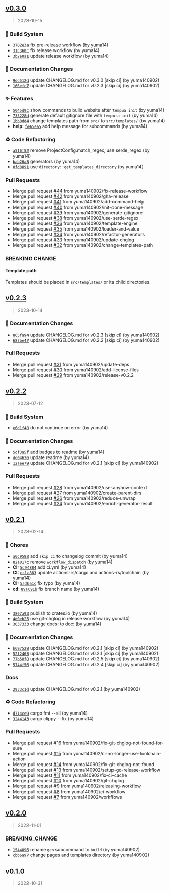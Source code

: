 
<a name="v0.3.0"></a>
## [v0.3.0](https://github.com/yuma140902/tempura/compare/v0.2.3...v0.3.0)

> 2023-10-15

### :construction_worker: Build System

* [`3702e3a`](https://github.com/yuma140902/tempura/commit/3702e3aadd0611b5eba1fe9648577f3f67172e9a) fix pre-release workflow (by yuma14)
* [`31c360c`](https://github.com/yuma140902/tempura/commit/31c360c4cd35a9e469a094420f4ec7fe2e186d21) fix release workflow (by yuma14)
* [`3b2e0a1`](https://github.com/yuma140902/tempura/commit/3b2e0a13403c19a78db50bc9bcea7fed77e650e4) update release workflow (by yuma14)

### :memo: Documentation Changes

* [`9dd512d`](https://github.com/yuma140902/tempura/commit/9dd512df47e226ee039cf5a8ffe7116db207c077) update CHANGELOG.md for v0.3.0 [skip ci] (by yuma140902)
* [`166efc7`](https://github.com/yuma140902/tempura/commit/166efc726b4654b29bddfbd53470afbd1da2ea09) update CHANGELOG.md for v0.2.3 [skip ci] (by yuma140902)

### :sparkles: Features

* [`5045d9c`](https://github.com/yuma140902/tempura/commit/5045d9c300b78fe4aeb9246c38b3cae9e6384c1c) show commands to build website after `tempua init` (by yuma14)
* [`733228d`](https://github.com/yuma140902/tempura/commit/733228d960a0eb35451f24458f4415ef5dc34948) generate default gitignore file with `tempura init` (by yuma14)
* [`1bb8dd4`](https://github.com/yuma140902/tempura/commit/1bb8dd4d0bfc24b882bec064ad58a5da11c62ae3) change templates path from `src/` to `src/templates/` (by yuma14)
* **help:** [`fe65ea5`](https://github.com/yuma140902/tempura/commit/fe65ea55078a5fa7d68eccb6d107a1477a26f9d6) add help message for subcommands (by yuma14)

### :recycle: Code Refactoring

* [`a516f52`](https://github.com/yuma140902/tempura/commit/a516f527bf1c4b1650510a5a618eea94745fb2a3) remove ProjectConfig.match_regex, use serde_regex (by yuma14)
* [`bab26a3`](https://github.com/yuma140902/tempura/commit/bab26a3d392528ec798eec1cb994efdf7f259966) generators (by yuma14)
* [`0fd8891`](https://github.com/yuma140902/tempura/commit/0fd88910b3ebb2baba73742196d1751739710e2d) use `directory::get_templates_directory` (by yuma14)

### Pull Requests

* Merge pull request [#44](https://github.com/yuma140902/tempura/issues/44) from yuma140902/fix-release-workflow
* Merge pull request [#42](https://github.com/yuma140902/tempura/issues/42) from yuma140902/gha-release
* Merge pull request [#41](https://github.com/yuma140902/tempura/issues/41) from yuma140902/add-command-help
* Merge pull request [#40](https://github.com/yuma140902/tempura/issues/40) from yuma140902/init-done-message
* Merge pull request [#39](https://github.com/yuma140902/tempura/issues/39) from yuma140902/generate-gitignore
* Merge pull request [#38](https://github.com/yuma140902/tempura/issues/38) from yuma140902/use-serde-regex
* Merge pull request [#36](https://github.com/yuma140902/tempura/issues/36) from yuma140902/template-engine
* Merge pull request [#35](https://github.com/yuma140902/tempura/issues/35) from yuma140902/loader-and-value
* Merge pull request [#34](https://github.com/yuma140902/tempura/issues/34) from yuma140902/refactor-generators
* Merge pull request [#33](https://github.com/yuma140902/tempura/issues/33) from yuma140902/update-chglog
* Merge pull request [#32](https://github.com/yuma140902/tempura/issues/32) from yuma140902/change-templates-path

### BREAKING CHANGE


#### Template path

Templates should be placed in `src/templates/` or its child directories.


<a name="v0.2.3"></a>
## [v0.2.3](https://github.com/yuma140902/tempura/compare/v0.2.2...v0.2.3)

> 2023-10-14

### :memo: Documentation Changes

* [`865fa94`](https://github.com/yuma140902/tempura/commit/865fa94b85ded659690898aff8d3eeddf6b372a6) update CHANGELOG.md for v0.2.3 [skip ci] (by yuma140902)
* [`687be47`](https://github.com/yuma140902/tempura/commit/687be4769c7ddce8e08914e841b9a432d2ca6cdf) update CHANGELOG.md for v0.2.2 [skip ci] (by yuma140902)

### Pull Requests

* Merge pull request [#31](https://github.com/yuma140902/tempura/issues/31) from yuma140902/update-deps
* Merge pull request [#30](https://github.com/yuma140902/tempura/issues/30) from yuma140902/add-license-files
* Merge pull request [#29](https://github.com/yuma140902/tempura/issues/29) from yuma140902/release-v0.2.2


<a name="v0.2.2"></a>
## [v0.2.2](https://github.com/yuma140902/tempura/compare/v0.2.1...v0.2.2)

> 2023-07-12

### :construction_worker: Build System

* [`e6d1f48`](https://github.com/yuma140902/tempura/commit/e6d1f483e3b4254178918c273d93de6aad86e75c) do not continue on error (by yuma14)

### :memo: Documentation Changes

* [`5df3a5f`](https://github.com/yuma140902/tempura/commit/5df3a5fba703f2505fb4897ee0b917d4042b190b) add badges to readme (by yuma14)
* [`dd04636`](https://github.com/yuma140902/tempura/commit/dd04636a14dcc50e16929a1039cb10145e27dd2c) update readme (by yuma14)
* [`12aee79`](https://github.com/yuma140902/tempura/commit/12aee79c7cf17de3c87dcd3d13270090bc3cbece) update CHANGELOG.md for v0.2.1 [skip ci] (by yuma140902)

### Pull Requests

* Merge pull request [#28](https://github.com/yuma140902/tempura/issues/28) from yuma140902/use-anyhow-context
* Merge pull request [#27](https://github.com/yuma140902/tempura/issues/27) from yuma140902/create-parent-dirs
* Merge pull request [#26](https://github.com/yuma140902/tempura/issues/26) from yuma140902/reduce-unwrap
* Merge pull request [#24](https://github.com/yuma140902/tempura/issues/24) from yuma140902/enrich-generator-result


<a name="v0.2.1"></a>
## [v0.2.1](https://github.com/yuma140902/tempura/compare/v0.2.0...v0.2.1)

> 2023-02-14

### :wrench: Chores

* [`a0c9582`](https://github.com/yuma140902/tempura/commit/a0c958262e859fd5869dfcdfccb0fac3cd04d728) add `skip ci` to changelog commit (by yuma14)
* [`82a017c`](https://github.com/yuma140902/tempura/commit/82a017c820c5d85eb5e8cb89d02b34a7c4954a50) remove `workflow_dispatch` (by yuma14)
* **CI:** [`5d94884`](https://github.com/yuma140902/tempura/commit/5d948840f9537400ed0e495f320e98a751624961) add ci.yml (by yuma14)
* **CI:** [`ec1a883`](https://github.com/yuma140902/tempura/commit/ec1a8835a57ae8c4ed1b3327031c82686716e70b) update actions-rs/cargo and actions-rs/toolchain (by yuma14)
* **CI:** [`5ad6a1c`](https://github.com/yuma140902/tempura/commit/5ad6a1c8125e373221deb54d524c46b6294b31ba) fix typo (by yuma14)
* **cd:** [`89a691b`](https://github.com/yuma140902/tempura/commit/89a691bc1f4ac5e239ab65c3b18ef900dc31a4f9) fix branch name (by yuma14)

### :construction_worker: Build System

* [`3897a93`](https://github.com/yuma140902/tempura/commit/3897a939b9beb2cfbb267eaa8d82d21e35ae14c3) publish to crates.io (by yuma14)
* [`4d0eb25`](https://github.com/yuma140902/tempura/commit/4d0eb25cdcbb036a41c69e4226e9ad22c50f758b) use git-chglog in release workflow (by yuma14)
* [`3037333`](https://github.com/yuma140902/tempura/commit/303733326cb9b548e54e6ed3805eb9b26e886116) change docs: to doc: (by yuma14)

### :memo: Documentation Changes

* [`b697528`](https://github.com/yuma140902/tempura/commit/b697528713689bd1005d69e47bb0c28eb423a25f) update CHANGELOG.md for v0.2.1 [skip ci] (by yuma140902)
* [`52f2465`](https://github.com/yuma140902/tempura/commit/52f2465aa00b5d73a738c8211a05e49fc19dd5fb) update CHANGELOG.md for v0.2.1 [skip ci] (by yuma140902)
* [`77b58f8`](https://github.com/yuma140902/tempura/commit/77b58f84a30fabdcad9dabbfb0b73c5ebc08f268) update CHANGELOG.md for v0.2.5 [skip ci] (by yuma140902)
* [`5744f56`](https://github.com/yuma140902/tempura/commit/5744f5627ff6448f9a1f71306f675e92b3c07e0d) update CHANGELOG.md for v0.2.4 [skip ci] (by yuma140902)

### Docs

* [`2933c1d`](https://github.com/yuma140902/tempura/commit/2933c1d62f11bcb85d046e0f91f94247f0bdd90e) update CHANGELOG.md for v0.2.1 (by yuma140902)

### :recycle: Code Refactoring

* [`d714ce9`](https://github.com/yuma140902/tempura/commit/d714ce952a554124d88f78191fae2f5b25a9408f) cargo fmt --all (by yuma14)
* [`3244143`](https://github.com/yuma140902/tempura/commit/3244143dd908ff080d63fcf13ba3ae31ded98717) cargo clippy --fix (by yuma14)

### Pull Requests

* Merge pull request [#16](https://github.com/yuma140902/tempura/issues/16) from yuma140902/fix-git-chglog-not-found-for-sure
* Merge pull request [#15](https://github.com/yuma140902/tempura/issues/15) from yuma140902/ci-no-longer-use-toolchain-action
* Merge pull request [#14](https://github.com/yuma140902/tempura/issues/14) from yuma140902/fix-git-chglog-not-found
* Merge pull request [#13](https://github.com/yuma140902/tempura/issues/13) from yuma140902/setup-go-release-workflow
* Merge pull request [#11](https://github.com/yuma140902/tempura/issues/11) from yuma140902/fix-ci-cache
* Merge pull request [#10](https://github.com/yuma140902/tempura/issues/10) from yuma140902/git-chglog
* Merge pull request [#9](https://github.com/yuma140902/tempura/issues/9) from yuma140902/releasing-workflow
* Merge pull request [#8](https://github.com/yuma140902/tempura/issues/8) from yuma140902/ci-workflow
* Merge pull request [#7](https://github.com/yuma140902/tempura/issues/7) from yuma140902/workflows


<a name="v0.2.0"></a>
## [v0.2.0](https://github.com/yuma140902/tempura/compare/v0.1.0...v0.2.0)

> 2022-11-01

### BREAKING_CHANGE

* [`1544096`](https://github.com/yuma140902/tempura/commit/15440965248f3499afd524e3c8aba845d71f1d29) rename `gen` subcommand to `build` (by yuma140902)
* [`cbb6a97`](https://github.com/yuma140902/tempura/commit/cbb6a975c4356c6d6746da7fa1643698c961d5b6) change pages and templates directory (by yuma140902)


<a name="v0.1.0"></a>
## v0.1.0

> 2022-10-31


